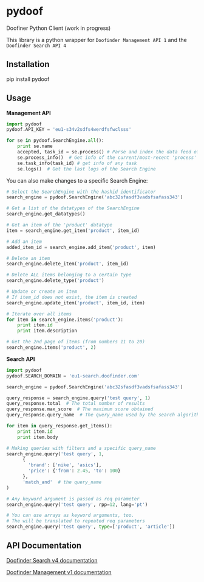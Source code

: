 pydoof
======

Doofiner Python Client (work in progress)

This library is a python wrapper for `Doofinder Management API 1`
and the `Doofinder Search API 4`

Installation
------------
  pip install pydoof

Usage
-----
**Management API**

```python
import pydoof
pydoof.API_KEY = 'eu1-s34v2sdfs4werdfsfwclsss'

for se in pydoof.SearchEngine.all():
    print se.name
    accepted, task_id = se.process() # Parse and index the data feed of the Search Engine
    se.process_info()  # Get info of the current/most-recent 'process' task
    se.task_info(task_id) # get info of any task
    se.logs()  # Get the last logs of the Search Engine 
```

You can also make changes to a specific Search Engine:
```python
# Select the SearchEngine with the hashid identificator
search_engine = pydoof.SearchEngine('abc32sfasdf3vadsfsafass343')

# Get a list of the datatypes of the SearchEngine
search_engine.get_datatypes()

# Get an item of the 'product' datatype
item = search_engine.get_item('product', item_id)

# Add an item
added_item_id = search_engine.add_item('product', item)

# Delete an item
search_engine.delete_item('product', item_id)

# Delete ALL items belonging to a certain type
search_engine.delete_type('product')

# Update or create an item
# If item_id does not exist, the item is created
search_engine.update_item('product', item_id, item)

# Iterate over all items
for item in search_engine.items('product'):
    print item.id
    print item.description

# Get the 2nd page of items (from numbers 11 to 20)
search_engine.items('product', 2)
```

**Search API**

```python
import pydoof
pydoof.SEARCH_DOMAIN = 'eu1-search.doofinder.com'

search_engine = pydoof.SearchEngine('abc32sfasdf3vadsfsafass343')

query_response = search_engine.query('test query', 1)
query_response.total  # The total number of results
query_response.max_score  # The maximum score obtained 
query_response.query_name  # The query_name used by the search algorithm

for item in query_response.get_items():
    print item.id
    print item.body

# Making queries with filters and a specific query_name
search_engine.query('test query', 1, 
      {
        'brand': ['nike', 'asics'],
        'price': {'from': 2.45, 'to': 100}
      },
      'match_and'  # the query_name
)

# Any keyword argument is passed as req parameter
search_engine.query('test query', rpp=12, lang='pt')

# You can use arrays as keyword arguments, too.
# The will be translated to repeated req parameters
search_engine.query('test query', type=['product', 'article'])
```

API Documentation
-----------------
[Doofinder Search v4 documentation](http://www.doofinder.com/developer/search-api)

[Doofinder Management v1 documentation](http://www.doofinder.com/developer/management-api)


